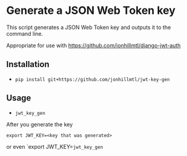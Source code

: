 # Generate a JSON Web Token key

This script generates a JSON Web Token key and outputs it to the command line.

Appropriate for use with https://github.com/jonhillmtl/django-jwt-auth


## Installation

- `pip install git+https://github.com/jonhillmtl/jwt-key-gen`

## Usage

- `jwt_key_gen`

After you generate the key

`export JWT_KEY=<key that was generated>`
    
or even `export JWT_KEY=``jwt_key_gen``